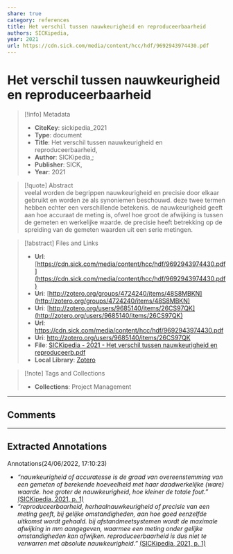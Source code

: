 ```yaml
---  
share: true  
category: references  
title: Het verschil tussen nauwkeurigheid en reproduceerbaarheid  
authors: SICKipedia,  
year: 2021  
url: https://cdn.sick.com/media/content/hcc/hdf/9692943974430.pdf  
---  
```

  
# Het verschil tussen nauwkeurigheid en reproduceerbaarheid  
  
> [!info] Metadata  
> - **CiteKey**: sickipedia_2021  
> - **Type**: document  
> - **Title**: Het verschil tussen nauwkeurigheid en reproduceerbaarheid,   
> - **Author**: SICKipedia,;    
> - **Publisher**: SICK,  
> - **Year**: 2021   
  
> [!quote] Abstract  
> veelal worden de begrippen nauwkeurigheid en precisie door elkaar gebruikt en worden ze als synoniemen beschouwd. deze twee termen hebben echter een verschillende betekenis. de nauwkeurigheid geeft aan hoe accuraat de meting is, ofwel hoe groot de afwijking is tussen de gemeten en werkelijke waarde. de precisie heeft betrekking op de spreiding van de gemeten waarden uit een serie metingen.  
  
> [!abstract] Files and Links  
> - **Url**: [https://cdn.sick.com/media/content/hcc/hdf/9692943974430.pdf](https://cdn.sick.com/media/content/hcc/hdf/9692943974430.pdf)  
> - **Uri**: [http://zotero.org/groups/4724240/items/48S8MBKN](http://zotero.org/groups/4724240/items/48S8MBKN)  
> - **Uri**: [http://zotero.org/users/9685140/items/26CS97QK](http://zotero.org/users/9685140/items/26CS97QK)  
> - **Url**: https://cdn.sick.com/media/content/hcc/hdf/9692943974430.pdf  
> - **Uri**: http://zotero.org/users/9685140/items/26CS97QK  
> - **File**: [SICKipedia - 2021 - Het verschil tussen nauwkeurigheid en reproduceerb.pdf](file://C:%5CUsers%5C20003936%5CZotero%5Cstorage%5CG3WI6V7R%5CSICKipedia%2520-%25202021%2520-%2520Het%2520verschil%2520tussen%2520nauwkeurigheid%2520en%2520reproduceerb.pdf)  
> - **Local Library**: [Zotero]((zotero://select/library/items/26CS97QK))  
  
> [!note] Tags and Collections  
> - **Collections**: Project Management  
  
----  
  
## Comments  
  
  
  
----  
  
## Extracted Annotations  
Annotations(24/06/2022, 17:10:23)  
- *“nauwkeurigheid of accuratesse is de graad van overeenstemming van een gemeten of berekende hoeveelheid met haar daadwerkelijke (ware) waarde. hoe groter de nauwkeurigheid, hoe kleiner de totale fout.”* [(SICKipedia, 2021, p. 1)](zotero://open-pdf/library/items/G3WI6V7R?page=1&annotation=ECLFRYYH)  
- *“reproduceerbaarheid, herhaalnauwkeurigheid of precisie van een meting geeft, bij gelijke omstandigheden, aan hoe goed eenzelfde uitkomst wordt gehaald. bij afstandmeetsystemen wordt de maximale afwijking in mm aangegeven, waarmee een meting onder gelijke omstandigheden kan afwijken. reproduceerbaarheid is dus niet te verwarren met absolute nauwkeurigheid.”* [(SICKipedia, 2021, p. 1)](zotero://open-pdf/library/items/G3WI6V7R?page=1&annotation=INDJUSX9)  
  
